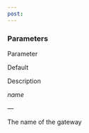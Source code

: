 ```yaml
---
post: 
---
```


### Parameters



    

        

            
Parameter

            
Default

            
Description

        

    

    

        

            
_name_

            
&mdash;

            
The name of the gateway

        

    




